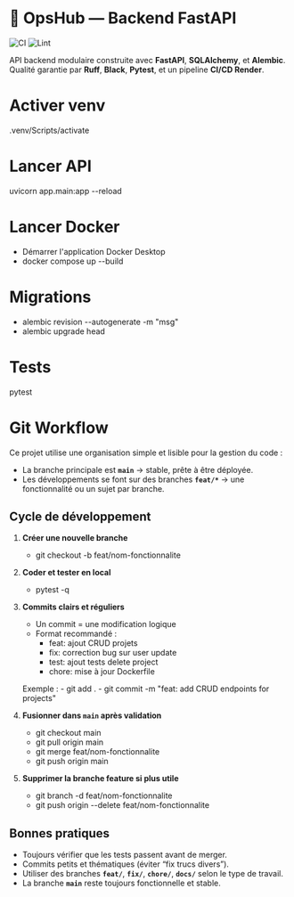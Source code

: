 # 🧰 OpsHub — Backend FastAPI

![CI](https://github.com/Grimol/OpsHub/actions/workflows/ci.yml/badge.svg?branch=main)
![Lint](https://img.shields.io/badge/Lint-Ruff%20%26%20Black-1E90FF?logo=python&logoColor=white)

API backend modulaire construite avec **FastAPI**, **SQLAlchemy**, et **Alembic**.  
Qualité garantie par **Ruff**, **Black**, **Pytest**, et un pipeline **CI/CD Render**.

# Activer venv
.venv/Scripts/activate

# Lancer API
uvicorn app.main:app --reload

# Lancer Docker
- Démarrer l'application Docker Desktop
- docker compose up --build

# Migrations
- alembic revision --autogenerate -m "msg"
- alembic upgrade head

# Tests
pytest

# Git Workflow
Ce projet utilise une organisation simple et lisible pour la gestion du code :
- La branche principale est **`main`** → stable, prête à être déployée.
- Les développements se font sur des branches **`feat/*`** → une fonctionnalité ou un sujet par branche.

## Cycle de développement

1. **Créer une nouvelle branche**
    - git checkout -b feat/nom-fonctionnalite

2. **Coder et tester en local**
    - pytest -q

3. **Commits clairs et réguliers**
    - Un commit = une modification logique
    - Format recommandé :
        - feat: ajout CRUD projets
        - fix: correction bug sur user update
        - test: ajout tests delete project
        - chore: mise à jour Dockerfile
    
    Exemple :
        - git add .
        - git commit -m "feat: add CRUD endpoints for projects"

4. **Fusionner dans **`main`** après validation**
    - git checkout main
    - git pull origin main
    - git merge feat/nom-fonctionnalite
    - git push origin main

5. **Supprimer la branche feature si plus utile**
    - git branch -d feat/nom-fonctionnalite
    - git push origin --delete feat/nom-fonctionnalite

## **Bonnes pratiques**
- Toujours vérifier que les tests passent avant de merger.
- Commits petits et thématiques (éviter “fix trucs divers”).
- Utiliser des branches **`feat/`**, **`fix/`**, **`chore/`**, **`docs/`** selon le type de travail.
- La branche **`main`** reste toujours fonctionnelle et stable.